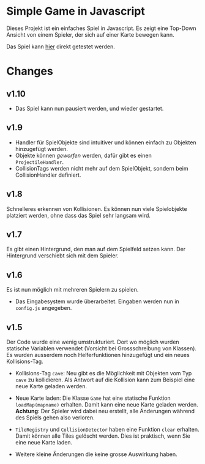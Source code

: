 # Simple Game in Javascript

Dieses Projekt ist ein einfaches Spiel in Javascript. Es zeigt eine Top-Down Ansicht 
von einem Spieler, der sich auf einer Karte bewegen kann.

Das Spiel kann [hier](https://cedricgeissmann.github.io/pixel-animation) direkt getestet werden.

# Changes

## v1.10

- Das Spiel kann nun pausiert werden, und wieder gestartet.

## v1.9

- Handler für SpielObjekte sind intuitiver und können einfach zu Objekten hinzugefügt werden.
- Objekte können *geworfen* werden, dafür gibt es einen `ProjectileHandler`.
- CollisionTags werden nicht mehr auf dem SpielObjekt, sondern beim CollisionHandler definiert.

## v1.8

Schnelleres erkennen von Kollisionen. Es können nun viele Spielobjekte platziert werden, ohne dass das Spiel sehr langsam wird.

## v1.7

Es gibt einen Hintergrund, den man auf dem Spielfeld setzen kann. Der Hintergrund verschiebt sich mit dem Spieler.

## v1.6

Es ist nun möglich mit mehreren Spielern zu spielen.

- Das Eingabesystem wurde überarbeitet. Eingaben werden nun in `config.js` angegeben.

## v1.5

Der Code wurde eine wenig umstrukturiert. Dort wo möglich wurden statische Variablen verwendet (Vorsicht bei Grossschreibung von Klassen). Es wurden ausserdem noch Helferfunktionen hinzugefügt und ein neues Kollisions-Tag.

- Kollisions-Tag `cave`: Neu gibt es die Möglichkeit mit Objekten vom Typ `cave` zu kollidieren. Als Antwort auf die Kollision kann zum Beispiel eine neue Karte geladen werden.

- Neue Karte laden: Die Klasse `Game` hat eine statische Funktion `loadMap(mapname)` erhalten. Damit kann eine neue Karte geladen werden.
**Achtung**: Der Spieler wird dabei neu erstellt, alle Änderungen während des Spiels gehen also verloren.

- `TileRegistry` und `CollisionDetector` haben eine Funktion `clear` erhalten. Damit können alle Tiles gelöscht werden. Dies ist praktisch, wenn Sie eine neue Karte laden.

- Weitere kleine Änderungen die keine grosse Auswirkung haben.